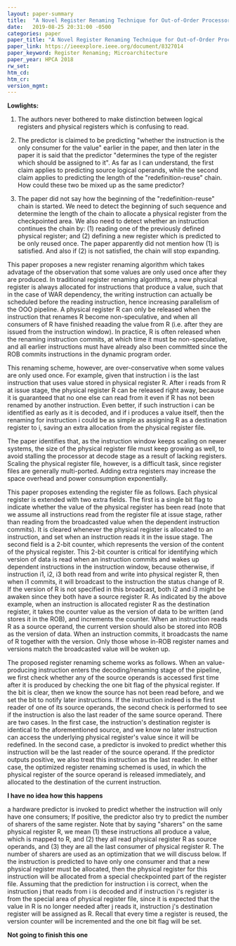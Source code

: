 ```yaml
---
layout: paper-summary
title:  "A Novel Register Renaming Technique for Out-of-Order Processors"
date:   2019-08-25 20:31:00 -0500
categories: paper
paper_title: "A Novel Register Renaming Technique for Out-of-Order Processors"
paper_link: https://ieeexplore.ieee.org/document/8327014
paper_keyword: Register Renaming; Microarchitecture
paper_year: HPCA 2018
rw_set: 
htm_cd: 
htm_cr: 
version_mgmt: 
---
```


**Lowlights:**

1. The authors never bothered to make distinction between logical registers and physical registers which is confusing to read.

2. The predictor is claimed to be predicting "whether the instruction is the only consumer for the value" earlier in the paper,
   and then later in the paper it is said that the predictor "determines the type of the register which should be assigned to it".
   As far as I can understand, the first claim applies to predicting source logical operands, while the second claim 
   applies to predicting the length of the "redefinition-reuse" chain. How could these two be mixed up as the same predictor?

3. The paper did not say how the beginning of the "redefinition-reuse" chain is started. We need to detect the beginning of such
   sequence and determine the length of the chain to allocate a physical register from the checkpointed area. We also need to
   detect whether an instruction continues the chain by: (1) reading one of the previously defined physical register; and 
   (2) defining a new register which is predicted to be only reused once. The paper apparently did not mention how (1) is 
   satisfied. And also if (2) is not satisfied, the chain will stop expanding.

This paper proposes a new register renaming algorithm which takes advatage of the observation that some values are only 
used once after they are produced. In traditional register renaming algorithms, a new physical register is always allocated
for instructions that produce a value, such that in the case of WAR dependency, the writing instruction can actually be 
scheduled before the reading instruction, hence increasing parallelism of the OOO pipeline. A physical register R can 
only be released when the instruction that renames R become non-speculative, and when all consumers of R have finished 
reaading the value from R (i.e. after they are issued from the instruction window). In practice, R is often released 
when the renaming instruction commits, at which time it must be non-speculative, and all earlier instructions must have
already also been committed since the ROB commits instructions in the dynamic program order.

This renaming scheme, however, are over-conservative when some values are only used once. For example, given that instruction
i is the last instruction that uses value stored in physical register R. After i reads from R at issue stage, the physical
register R can be released right away, because it is guaranteed that no one else can read from it even if R has not been 
renamed by another instruction. Even better, if such instruction i can be identified as early as it is decoded, and if i
produces a value itself, then the renaming for instruction i could be as simple as assigning R as a destination register 
to i, saving an extra allocation from the physical register file. 

The paper identifies that, as the instruction window keeps scaling on newer systems, the size of the physical register file
must keep growing as well, to avoid stalling the processor at decode stage as a result of lacking registers. Scaling the
physical register file, however, is a difficult task, since register files are generally multi-ported. Adding extra registers
may increase the space overhead and power consumption exponentially.

This paper proposes extending the register file as follows. Each physical register is extended with two extra fields.
The first is a single bit flag to indicate whether the value of the physical register has been read (note that we assume
all instructions read from the register file at issue stage, rather than reading from the broadcasted value when the 
dependent instruction commits). It is cleared whenever the physical register is allocated to an instruction, and set when
an instruction reads it in the issue stage. The second field is a 2-bit counter, which represents the version of the 
content of the physical register. This 2-bit counter is critical for identifying which version of data is read when an
instruction commits and wakes up dependent instructions in the instruction window, because otherwise, if instruction
i1, i2, i3 both read from and write into physical register R, then when i1 commits, it will broadcast to the instruction
the status change of R. If the version of R is not specified in this broadcast, both i2 and i3 might be awaken since they
both have a source register R. As indicated by the above example, when an instruction is allocated register R as the 
destination register, it takes the counter value as the version of data to be written (and stores it in the ROB), and 
increments the counter. When an instruction reads R as a source operand, the current version should also be stored into
ROB as the version of data. When an instruction commits, it broadcasts the name of R together with the version. Only
those whose in-ROB register names and versions match the broadcasted value will be woken up.

The proposed register renaming scheme works as follows. When an value-producing instruction enters the decoding/renaming 
stage of the pipeline, we first check whether any of the source operands is accessed first time after it is produced by
checking the one bit flag of the physical register. If the bit is clear, then we know the source has not been read before,
and we set the bit to notify later instructions.
If the instruction indeed is the first reader of one of its source operands, the second check is performed to see if the 
instruction is also the last reader of the same source operand. There are two cases. In the first case, the instruction's 
destination register is identical to the aforementioned source, and we know no later instruction can access the underlying 
physical register's value since it will be redefined. In the second case, a predictor is invoked to predict whether 
this instruction will be the last reader of the source operand. If the predictor outputs positive, we also treat this 
instruction as the last reader. In either case, the optimized register renaming schemed is used, in which the physical
register of the source operand is released immediately, and allocated to the destination of the current instruction.

**I have no idea how this happens**

a hardware predictor is invoked to predict whether the instruction will only have one consumers; 
If positive, the predictor also try to predict the number of sharers of the same register. Note that by saying "sharers" 
on the same physical register R, we mean (1) these instructions all produce a value, which is mapped to R, and (2) they 
all read physical register R as source operands, and (3) they are all the last consumer of physical register R. The number
of sharers are used as an optimization that we will discuss below. If the instruction is predicted to have only one
consumer and that a new physical register must be allocated, then the physical register for this instruction will be 
allocated from a special checkpointed part of the register file. Assuming that the prediction for instruction i is correct, 
when the instruction j that reads from i is decoded and if instruction i's register is from the special area of physical
register file, since it is expected that the value in R is no longer needed after j reads it, instruction j's destination 
register will be assigned as R. Recall that every time a register is reused, the version counter will be incremented and 
the one bit flag will be set. 

**Not going to finish this one**